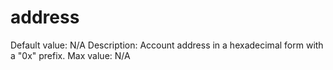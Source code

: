 # address

Default value: N/A
Description: Account address in a hexadecimal form with a "0x" prefix.
Max value: N/A